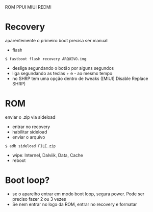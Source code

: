 ROM
PPUI
MIUI 
REDMI

# Recovery

aparentemente o primeiro boot precisa ser manual

- flash

`$ fastboot flash recovery ARQUIVO.img`

- desliga segundando o botão por alguns segundos
- liga segundando as teclas + e - ao mesmo tempo
- no SHRP tem uma opção dentro de tweaks ([MIUI] Disable Replace SHRP) 


# ROM

enviar o .zip via sideload

- entrar no recovery
- habilitar sideload
- enviar o arquivo 

`$ adb sideload FILE.zip`

- wipe: Internel, Dalviik, Data, Cache
- reboot

# Boot loop?

- se o aparelho entrar em modo boot loop, segura power. Pode ser preciso fazer 2 ou 3 vezes
- Se nem entrar no logo da ROM, entrar no recovery e formatar
